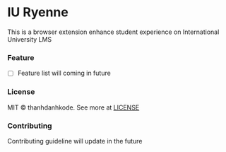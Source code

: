 <!-- markdownlint-disable-file MD001 -->

# IU Ryenne

This is a browser extension enhance student experience on International University LMS

### Feature

- [ ] Feature list will coming in future

### License

MIT © thanhdanhkode. See more at [LICENSE](https://github.com/thanhdanhkode/iuryenne/blob/main/LICENSE)

### Contributing

Contributing guideline will update in the future
